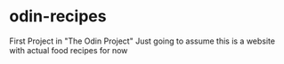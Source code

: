 # odin-recipes
First Project in "The Odin Project"
Just going to assume this is a website with actual food recipes for now